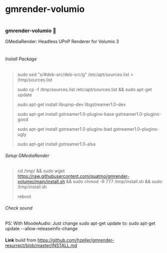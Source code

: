 # gmrender-volumio

```
```
### gmrender-volumio 👋
GMediaRender: Headless UPnP Renderer for Volumio 3
#

###### Install Package
> sudo sed "s/#deb-src/deb-src/g" /etc/apt/sources.list > /tmp/sources.list
> 
> sudo cp -f /tmp/sources.list /etc/apt/sources.list && sudo apt-get update
> 
> sudo apt-get install libupnp-dev libgstreamer1.0-dev
> 
> sudo apt-get install gstreamer1.0-plugins-base gstreamer1.0-plugins-good
> 
> sudo apt-get install gstreamer1.0-plugins-bad gstreamer1.0-plugins-ugly
> 
> sudo apt-get install gstreamer1.0-alsa
> 
###### Setup GMediaRender
> cd /tmp/ && sudo wget https://raw.githubusercontent.com/quatmo/gmrender-volumio/main/install.sh && sudo chmod -R 777 /tmp/install.sh && sudo /tmp/install.sh
> 
> reboot
###### Check sound
> 
PS: With MoodeAudio: Just change  sudo apt-get update to: sudo apt-get update --allow-releaseinfo-change

####
**Link** build from https://github.com/hzeller/gmrender-resurrect/blob/master/INSTALL.md

